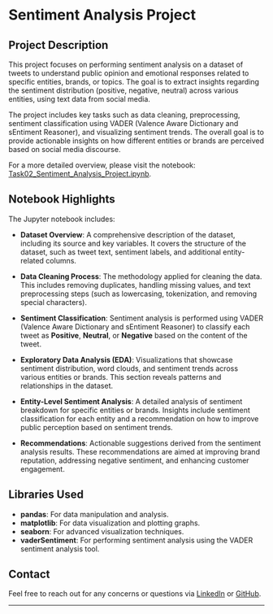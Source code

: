 # Sentiment Analysis Project

## Project Description
This project focuses on performing sentiment analysis on a dataset of tweets to understand public opinion and emotional responses related to specific entities, brands, or topics. The goal is to extract insights regarding the sentiment distribution (positive, negative, neutral) across various entities, using text data from social media.

The project includes key tasks such as data cleaning, preprocessing, sentiment classification using VADER (Valence Aware Dictionary and sEntiment Reasoner), and visualizing sentiment trends. The overall goal is to provide actionable insights on how different entities or brands are perceived based on social media discourse.

For a more detailed overview, please visit the notebook: [Task02_Sentiment_Analysis_Project.ipynb](<GitHub_Link>).

## Notebook Highlights
The Jupyter notebook includes:
- **Dataset Overview**: A comprehensive description of the dataset, including its source and key variables. It covers the structure of the dataset, such as tweet text, sentiment labels, and additional entity-related columns.
  
- **Data Cleaning Process**: The methodology applied for cleaning the data. This includes removing duplicates, handling missing values, and text preprocessing steps (such as lowercasing, tokenization, and removing special characters).

- **Sentiment Classification**: Sentiment analysis is performed using VADER (Valence Aware Dictionary and sEntiment Reasoner) to classify each tweet as **Positive**, **Neutral**, or **Negative** based on the content of the tweet.
  
- **Exploratory Data Analysis (EDA)**: Visualizations that showcase sentiment distribution, word clouds, and sentiment trends across various entities or brands. This section reveals patterns and relationships in the dataset.
  
- **Entity-Level Sentiment Analysis**: A detailed analysis of sentiment breakdown for specific entities or brands. Insights include sentiment classification for each entity and a recommendation on how to improve public perception based on sentiment trends.

- **Recommendations**: Actionable suggestions derived from the sentiment analysis results. These recommendations are aimed at improving brand reputation, addressing negative sentiment, and enhancing customer engagement.

## Libraries Used
- **pandas**: For data manipulation and analysis.
- **matplotlib**: For data visualization and plotting graphs.
- **seaborn**: For advanced visualization techniques.
- **vaderSentiment**: For performing sentiment analysis using the VADER sentiment analysis tool.

## Contact
Feel free to reach out for any concerns or questions via [LinkedIn]([(https://www.linkedin.com/in/hana-hailemariam-gashaw-3810a831a/)]) or [GitHub](<GitHub_Profile>).

---

